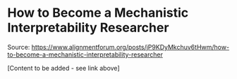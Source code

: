 # How to Become a Mechanistic Interpretability Researcher

Source: https://www.alignmentforum.org/posts/jP9KDyMkchuv6tHwm/how-to-become-a-mechanistic-interpretability-researcher

[Content to be added - see link above]
